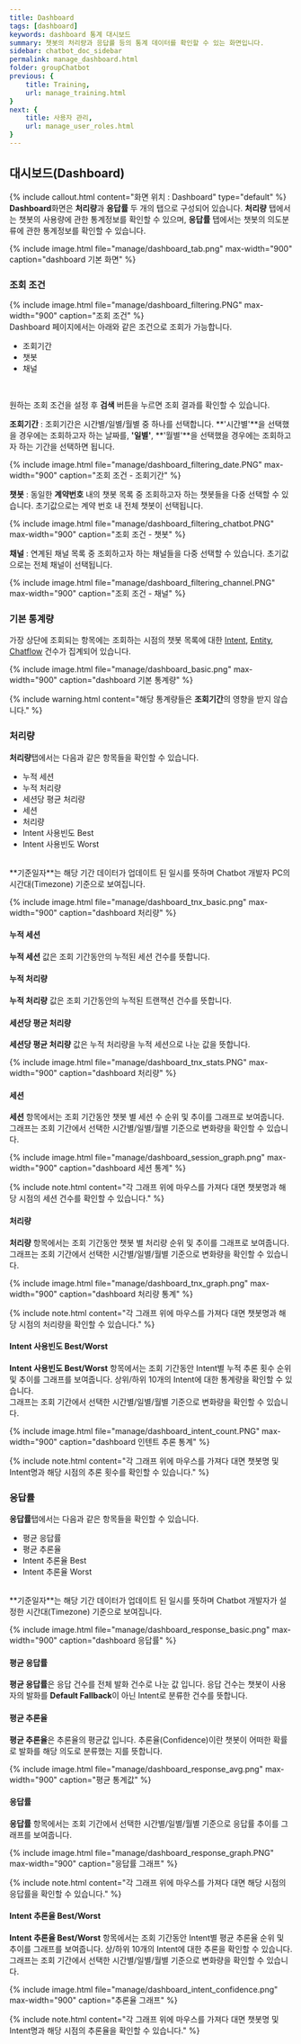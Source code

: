 ```yaml
---
title: Dashboard
tags: [dashboard]
keywords: dashboard 통계 대시보드 
summary: 챗봇의 처리량과 응답률 등의 통계 데이터를 확인할 수 있는 화면입니다.
sidebar: chatbot_doc_sidebar
permalink: manage_dashboard.html
folder: groupChatbot
previous: {
    title: Training, 
    url: manage_training.html
}
next: {
    title: 사용자 관리,
    url: manage_user_roles.html
}
---
```


## 대시보드(Dashboard)
 {% include callout.html content="화면 위치 : Dashboard" type="default" %}
**Dashboard**화면은 **처리량**과 **응답률** 두 개의 탭으로 구성되어 있습니다. **처리량** 탭에서는 챗봇의 사용량에 관한 통계정보를 확인할 수 있으며,
**응답률** 탭에서는 챗봇의 의도분류에 관한 통계정보를 확인할 수 있습니다.<br/>

{% include image.html file="manage/dashboard_tab.png" max-width="900" caption="dashboard 기본 화면" %}

### 조회 조건

{% include image.html file="manage/dashboard_filtering.PNG" max-width="900" caption="조회 조건" %}
<br/>
Dashboard 페이지에서는 아래와 같은 조건으로 조회가 가능합니다.
 - 조회기간
 - 챗봇
 - 채널
<br/>

원하는 조회 조건을 설정 후 **검색** 버튼을 누르면 조회 결과를 확인할 수 있습니다.<br/> 

**조회기간** : 조회기간은 시간별/일별/월별 중 하나를 선택합니다. **'시간별'**을 선택했을 경우에는 조회하고자 하는 날짜를, **'일별'**, **'월별'**을 선택했을 경우에는
조회하고자 하는 기간을 선택하면 됩니다. <br/>

{% include image.html file="manage/dashboard_filtering_date.PNG" max-width="900" caption="조회 조건 - 조회기간" %}

**챗봇** : 동일한 **계약번호** 내의 챗봇 목록 중 조회하고자 하는 챗봇들을 다중 선택할 수 있습니다. 초기값으로는 계약 번호 내 전체 챗봇이 선택됩니다. <br/>

{% include image.html file="manage/dashboard_filtering_chatbot.PNG" max-width="900" caption="조회 조건 - 챗봇" %}

**채널** : 연계된 채널 목록 중 조회하고자 하는 채널들을 다중 선택할 수 있습니다. 초기값으로는 전체 채널이 선택됩니다. <br/>

{% include image.html file="manage/dashboard_filtering_channel.PNG" max-width="900" caption="조회 조건 - 채널" %}

### 기본 통계량
가장 상단에 조회되는 항목에는 조회하는 시점의 챗봇 목록에 대한 [Intent](intent_basic.html), [Entity](entity_basic.html), [Chatflow](intent_response_chatflow.html) 건수가 집계되어 있습니다. <br/>

{% include image.html file="manage/dashboard_basic.png" max-width="900" caption="dashboard 기본 통계량" %}

{% include warning.html content="해당 통계량들은 **조회기간**의 영향을 받지 않습니다." %}

### 처리량
**처리량**탭에서는 다음과 같은 항목들을 확인할 수 있습니다. <br/>
 - 누적 세션
 - 누적 처리량
 - 세션당 평균 처리량
 - 세션 
 - 처리량
 - Intent 사용빈도 Best
 - Intent 사용빈도 Worst

<br/>
**기준일자**는 해당 기간 데이터가 업데이트 된 일시를 뜻하며 Chatbot 개발자 PC의 시간대(Timezone) 기준으로 보여집니다. <br/>

{% include image.html file="manage/dashboard_tnx_basic.png" max-width="900" caption="dashboard 처리량" %}

#### 누적 세션

**누적 세션** 값은 조회 기간동안의 누적된 세션 건수를 뜻합니다. <br/>

#### 누적 처리량

**누적 처리량** 값은 조회 기간동안의 누적된 트랜잭션 건수를 뜻합니다. <br/>

#### 세션당 평균 처리량

**세션당 평균 처리량** 값은 누적 처리량을 누적 세션으로 나눈 값을 뜻합니다. <br/> 

{% include image.html file="manage/dashboard_tnx_stats.PNG" max-width="900" caption="dashboard 처리량" %}

#### 세션

**세션** 항목에서는 조회 기간동안 챗봇 별 세션 수 순위 및 추이를 그래프로 보여줍니다. <br/>
그래프는 조회 기간에서 선택한 시간별/일별/월별 기준으로 변화량을 확인할 수 있습니다. <br/>

{% include image.html file="manage/dashboard_session_graph.png" max-width="900" caption="dashboard 세션 통계" %}

{% include note.html content="각 그래프 위에 마우스를 가져다 대면 챗봇명과 해당 시점의 세션 건수를 확인할 수 있습니다." %}

#### 처리량

**처리량** 항목에서는 조회 기간동안 챗봇 별 처리량 순위 및 추이를 그래프로 보여줍니다. <br/>
그래프는 조회 기간에서 선택한 시간별/일별/월별 기준으로 변화량을 확인할 수 있습니다. <br/>

{% include image.html file="manage/dashboard_tnx_graph.png" max-width="900" caption="dashboard 처리량 통계" %}

{% include note.html content="각 그래프 위에 마우스를 가져다 대면 챗봇명과 해당 시점의 처리량을 확인할 수 있습니다." %}

#### Intent 사용빈도 Best/Worst

**Intent 사용빈도 Best/Worst** 항목에서는 조회 기간동안 Intent별 누적 추론 횟수 순위 및 추이를 그래프를 보여줍니다. 상위/하위 10개의 Intent에 대한 통계량을 확인할 수 있습니다.<br/>
그래프는 조회 기간에서 선택한 시간별/일별/월별 기준으로 변화량을 확인할 수 있습니다. <br/>

{% include image.html file="manage/dashboard_intent_count.PNG" max-width="900" caption="dashboard 인텐트 추론 통계" %}

{% include note.html content="각 그래프 위에 마우스를 가져다 대면 챗봇명 및 Intent명과 해당 시점의 추론 횟수를 확인할 수 있습니다." %}

### 응답률
**응답률**탭에서는 다음과 같은 항목들을 확인할 수 있습니다. <br/>
 - 평균 응답률
 - 평균 추론율
 - Intent 추론율 Best
 - Intent 추론율 Worst

<br/>
**기준일자**는 해당 기간 데이터가 업데이트 된 일시를 뜻하며 Chatbot 개발자가 설정한 시간대(Timezone) 기준으로 보여집니다. <br/>

{% include image.html file="manage/dashboard_response_basic.png" max-width="900" caption="dashboard 응답률" %}

#### 평균 응답률

**평균 응답률**은 응답 건수를 전체 발화 건수로 나눈 값 입니다. 응답 건수는 챗봇이 사용자의 발화를 **Default Fallback**이 아닌 Intent로 분류한 건수를 뜻합니다. <br/>

#### 평균 추론율

**평균 추론율**은 추론율의 평균값 입니다. 추론율(Confidence)이란 챗봇이 어떠한 확률로 발화를 해당 의도로 분류했는 지를 뜻합니다. <br/>

{% include image.html file="manage/dashboard_response_avg.png" max-width="900" caption="평균 통계값" %}

#### 응답률

**응답률** 항목에서는 조회 기간에서 선택한 시간별/일별/월별 기준으로 응답률 추이를 그래프를 보여줍니다.

{% include image.html file="manage/dashboard_response_graph.PNG" max-width="900" caption="응답률 그래프" %}

{% include note.html content="각 그래프 위에 마우스를 가져다 대면 해당 시점의 응답률을 확인할 수 있습니다." %}

#### Intent 추론율 Best/Worst

**Intent 추론율 Best/Worst** 항목에서는 조회 기간동안 Intent별 평균 추론율 순위 및 추이를 그래프를 보여줍니다. 상/하위 10개의 Intent에 대한 추론을 확인할 수 있습니다.
그래프는 조회 기간에서 선택한 시간별/일별/월별 기준으로 변화량을 확인할 수 있습니다. <br/>

{% include image.html file="manage/dashboard_intent_confidence.png" max-width="900" caption="추론율 그래프" %}

{% include note.html content="각 그래프 위에 마우스를 가져다 대면 챗봇명 및 Intent명과 해당 시점의 추론율을 확인할 수 있습니다." %}
